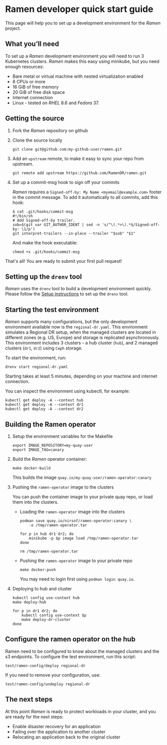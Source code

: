 <!--
SPDX-FileCopyrightText: The RamenDR authors
SPDX-License-Identifier: Apache-2.0
-->

# Ramen developer quick start guide

This page will help you to set up a development environment for the
*Ramen* project.

## What you’ll need

To set up a *Ramen* development environment you will need to run 3
Kubernetes clusters. *Ramen* makes this easy using minikube, but you need
enough resources:

- Bare metal or virtual machine with nested virtualization enabled
- 8 CPUs or more
- 16 GiB of free memory
- 20 GiB of free disk space
- Internet connection
- Linux - tested on *RHEL* 8.6 and *Fedora* 37.

## Getting the source

1. Fork the *Ramen* repository on github

1. Clone the source locally

   ```
   git clone git@github.com:my-github-user/ramen.git
   ```

1. Add an `upstream` remote, to make it easy to sync your repo from
   upstream.

   ```
   git remote add upstream https://github.com/RamenDR/ramen.git
   ```

1. Set up a commit-msg hook to sign off your commits

   *Ramen* requires a `Signed-off-by: My Name <myemail@example.com>`
   footer in the commit message. To add it automatically to all commits,
   add this hook:

   ```
   $ cat .git/hooks/commit-msg
   #!/bin/sh
   # Add Signed-off-by trailer.
   sob=$(git var GIT_AUTHOR_IDENT | sed -n 's/^\(.*>\).*$/Signed-off-by: \1/p')
   git interpret-trailers --in-place --trailer "$sob" "$1"
   ```

   And make the hook executable:

   ```
   chmod +x .git/hooks/commit-msg
   ```

That's all! You are ready to submit your first pull request!

## Setting up the `drenv` tool

*Ramen* uses the `drenv` tool to build a development environment
quickly. Please follow the
[Setup instructions](https://github.com/RamenDR/ramen/tree/main/test#setup)
to set up the `drenv` tool.

## Starting the test environment

*Ramen* supports many configurations, but the only development
environment available now is the `regional-dr.yaml`. This environment
simulates a Regional DR setup, when the managed clusters are located in
different zones (e.g. US, Europe) and storage is replicated
asynchronously. This environment includes 3 clusters - a hub cluster
(`hub`), and 2 managed clusters (`dr1`, `dr2`) using `Ceph` storage.

To start the environment, run:

```
drenv start regional-dr.yaml
```

Starting takes at least 5 minutes, depending on your machine and
internet connection.

You can inspect the environment using kubectl, for example:

```
kubectl get deploy -A --context hub
kubectl get deploy -A --context dr1
kubectl get deploy -A --context dr2
```

## Building the Ramen operator

1. Setup the environment variables for the Makefile

   ```
   export IMAGE_REPOSITORY=my-quay-user
   export IMAGE_TAG=canary
   ```

1. Build the *Ramen* operator container:

   ```
   make docker-build
   ```

   This builds the image `quay.io/my-quay-user/ramen-operator:canary`

1. Pushing the `ramen-operator` image to the clusters

   You can push the container image to your private quay repo, or load
   them into the clusters.

    - Loading the `ramen-operator` image into the clusters

      ```
      podman save quay.io/nirsof/ramen-operator:canary \
          -o /tmp/ramen-operator.tar

      for p in hub dr1 dr2; do
          minikube -p $p image load /tmp/ramen-operator.tar
      done

      rm /tmp/ramen-operator.tar
      ```

    - Pushing the `ramen-operator` image to your private repo

      ```
      make docker-push
      ```

      You may need to login first using `podman login quay.io`.

1. Deploying to hub and cluster

   ```
   kubectl config use-context hub
   make deploy-hub

   for p in dr1 dr2; do
       kubectl config use-context $p
       make deploy-dr-cluster
   done
   ```

## Configure the ramen operator on the hub

Ramen need to be configured to know about the managed clusters and the
s3 endpoints. To configure the test environment, run this script:

```
test/ramen-config/deploy regional-dr
```

If you need to remove your configuration, use:

```
test/ramen-config/undeploy regional-dr
```

## The next steps

At this point *Ramen* is ready to protect workloads in your cluster, and
you are ready for the next steps:

- Enable disaster recovery for an application
- Failing over the application to another cluster
- Relocating an application back to the original cluster
